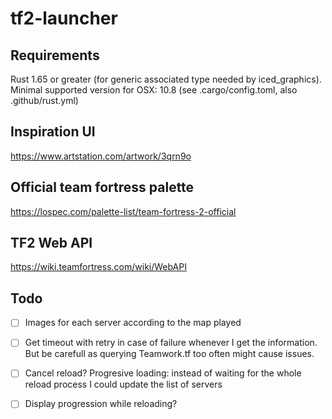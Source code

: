 # tf2-launcher

## Requirements
Rust 1.65 or greater (for generic associated type needed by iced_graphics).  
Minimal supported version for OSX: 10.8 (see .cargo/config.toml, also .github/rust.yml)  

## Inspiration UI
https://www.artstation.com/artwork/3qrn9o

## Official team fortress palette
https://lospec.com/palette-list/team-fortress-2-official

## TF2 Web API
https://wiki.teamfortress.com/wiki/WebAPI

## Todo
- [ ] Images for each server according to the map played

- [ ] Get timeout with retry in case of failure
whenever I get the information. But be carefull as querying Teamwork.tf too often might cause issues.

- [ ] Cancel reload? Progresive loading: instead of waiting for the whole reload process I could update the list of servers
- [ ] Display progression while reloading?
